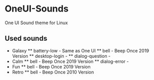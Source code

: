 # OneUI-Sounds
One UI Sound theme for Linux

## Used sounds

* Galaxy
** battery-low - Same as One UI
** bell - Beep Once 2019 Version
** desktop-login - 
** dialog-question - 
* Calm
** bell - Beep Once 2019 Version
** dialog-error - 
* Fun
** bell - Beep Once 2019 Version
* Retro
** bell - Beep Once 2010 Version
